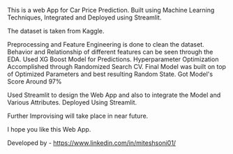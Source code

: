 This is a web App for Car Price Prediction. 
Built using Machine Learning Techniques, Integrated and Deployed using Streamlit.

The dataset is taken from Kaggle.

Preprocessing and Feature Engineering is done to clean the dataset.
Behavior and Relationship of different features can be seen through the EDA.
Used XG Boost Model for Predictions.
Hyperparameter Optimization Accomplished through Randomized Search CV.
Final Model was built on top of Optimized Parameters and best resulting Random State.
Got Model's Score Around 97%

Used Streamlit to design the Web App and also to integrate the Model and Various Attributes.
Deployed Using Streamlit.

Further Improvising will take place in near future.

I hope you like this Web App. 

Developed by - https://www.linkedin.com/in/miteshsoni01/
